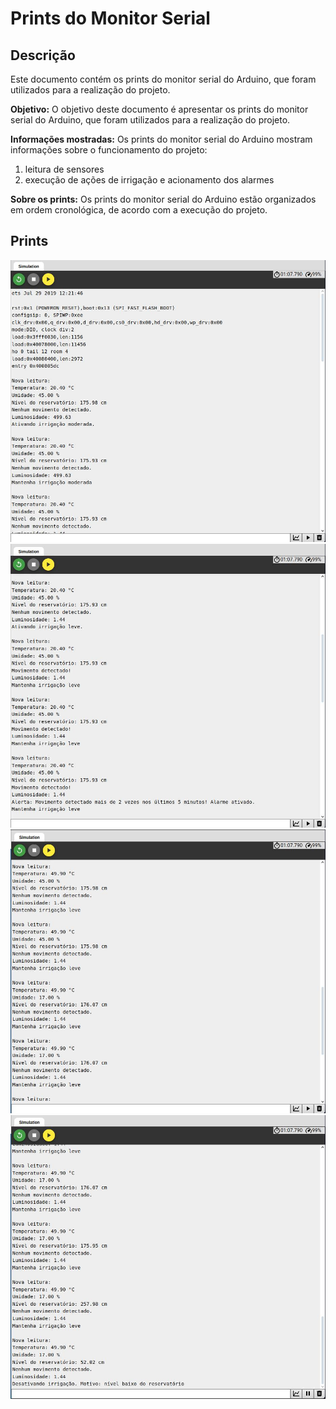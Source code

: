# Prints do Monitor Serial

## Descrição

Este documento contém os prints do monitor serial do Arduino, que foram utilizados para a realização do projeto.

**Objetivo:** O objetivo deste documento é apresentar os prints do monitor serial do Arduino, que foram utilizados para a realização do projeto.

**Informações mostradas:** Os prints do monitor serial do Arduino mostram informações sobre o funcionamento do projeto:

1. leitura de sensores
2. execução de ações de irrigação e acionamento dos alarmes

**Sobre os prints:** Os prints do monitor serial do Arduino estão organizados em ordem cronológica, de acordo com a execução do projeto.

## Prints

![Print do Monitor Serial 1](../../assets/print-serial-1.jpg)
![Print do Monitor Serial 2](../../assets/print-serial-2.jpg)
![Print do Monitor Serial 3](../../assets/print-serial-3.jpg)
![Print do Monitor Serial 4](../../assets/print-serial-4.jpg)
